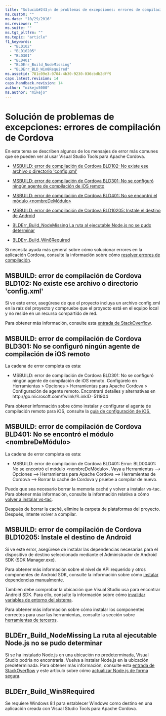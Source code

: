 ```yaml
---
title: "Soluci&#243;n de problemas de excepciones: errores de compilaci&#243;n de Cordova | Microsoft Docs"
ms.custom: ""
ms.date: "10/29/2016"
ms.reviewer: ""
ms.suite: ""
ms.tgt_pltfrm: ""
ms.topic: "article"
f1_keywords: 
  - "BLD102"
  - "BLD10205"
  - "BLD301"
  - "BLD401"
  - "BLDErr_Build_NodeMissing"
  - "BLDErr_BLD_Win8Required"
ms.assetid: 781c09e3-0704-4b30-9230-036cbdb2dff9
caps.latest.revision: 14
caps.handback.revision: 14
author: "mikejo5000"
ms.author: "mikejo"
---
```

# Soluci&#243;n de problemas de excepciones: errores de compilaci&#243;n de Cordova
En este tema se describen algunos de los mensajes de error más comunes que se pueden ver al usar Visual Studio Tools para Apache Cordova.  
  
-   [MSBUILD: error de compilación de Cordova BLD102: No existe ese archivo o directorio 'config.xml'](#BLD102)  
  
-   [MSBUILD: error de compilación de Cordova BLD301: No se configuró ningún agente de compilación de iOS remoto](#BLD301)  
  
-   [MSBUILD: error de compilación de Cordova BLD401: No se encontró el módulo &lt;nombreDeMódulo&gt;](#BLD401)  
  
-   [MSBUILD: error de compilación de Cordova BLD10205: Instale el destino de Android](#BLD10205)  
  
-   [BLDErr_Build_NodeMissing La ruta al ejecutable Node.js no se pudo determinar](#BLDErr_Build_NodeMissing)  
  
-   [BLDErr_Build_Win8Required](#BLDErr_Build_Win8Required)  
  
 Si necesita ayuda más general sobre cómo solucionar errores en la aplicación Cordova, consulte la información sobre cómo [resolver errores de compilación](https://taco.visualstudio.com/en-us/docs/resolving-build-errors/).  
  
##  <a name="BLD102"></a> MSBUILD: error de compilación de Cordova BLD102: No existe ese archivo o directorio 'config.xml'  
 Si ve este error, asegúrese de que el proyecto incluya un archivo config.xml en la raíz del proyecto y compruebe que el proyecto está en el equipo local y no reside en un recurso compartido de red.  
  
 Para obtener más información, consulte esta [entrada de StackOverflow](http://stackoverflow.com/questions/27134007/new-cordova-project-gives-the-error-bld00102-no-such-file-or-directory-confi).  
  
##  <a name="BLD301"></a> MSBUILD: error de compilación de Cordova BLD301: No se configuró ningún agente de compilación de iOS remoto  
 La cadena de error completa es esta:  
  
-   MSBUILD: error de compilación de Cordova BLD301: No se configuró ningún agente de compilación de iOS remoto. Configúrelo en Herramientas \> Opciones \> Herramientas para Apache Cordova \> Configuración de agente remoto. Encontrará detalles y alternativas en http:\/\/go.microsoft.com\/fwlink\/?LinkID\=511904  
  
 Para obtener información sobre cómo instalar y configurar el agente de compilación remoto para iOS, consulte la [guía de configuración de iOS.](http://taco.visualstudio.com/en-us/docs/ios-guide/)  
  
##  <a name="BLD401"></a> MSBUILD: error de compilación de Cordova BLD401: No se encontró el módulo \<nombreDeMódulo\>  
 La cadena de error completa es esta:  
  
-   MSBUILD: error de compilación de Cordova BLD401: Error: BLD00401: No se encontró el módulo \<nombreDeMódulo\>. Vaya a Herramientas \-\-\> Opciones \-\-\> Herramientas para Apache Cordova \-\-\> Herramientas de Cordova \-\-\> Borrar la caché de Cordova y pruebe a compilar de nuevo.  
  
 Puede que sea necesario borrar la memoria caché y volver a instalar vs\-tac. Para obtener más información, consulte la información relativa a cómo [volver a instalar vs\-tac](http://taco.visualstudio.com/en-us/docs/configure-vs-tools-apache-cordova#vstac).  
  
 Después de borrar la caché, elimine la carpeta de plataformas del proyecto. Después, intente volver a compilar.  
  
##  <a name="BLD10205"></a> MSBUILD: error de compilación de Cordova BLD10205: Instale el destino de Android  
 Si ve este error, asegúrese de instalar las dependencias necesarias para el dispositivo de destino seleccionado mediante el Administrador de Android SDK \(SDK Manager.exe\).  
  
 Para obtener más información sobre el nivel de API requerido y otros componentes de Android SDK, consulte la información sobre cómo [instalar dependencias manualmente](http://taco.visualstudio.com/en-us/docs/configure-vs-tools-apache-cordova#ThirdParty).  
  
 También debe comprobar la ubicación que Visual Studio usa para encontrar Android SDK. Para ello, consulte la información sobre cómo [invalidar variables de entorno del sistema](http://taco.visualstudio.com/en-us/docs/configure-vs-tools-apache-cordova#env-var).  
  
 Para obtener más información sobre cómo instalar los componentes correctos para usar las herramientas, consulte la sección sobre [herramientas de terceros](http://taco.visualstudio.com/en-us/docs/install-vs-tools-apache-cordova#choose).  
  
##  <a name="BLDErr_Build_NodeMissing"></a> BLDErr\_Build\_NodeMissing La ruta al ejecutable Node.js no se pudo determinar  
 Si se ha instalado Node.js en una ubicación no predeterminada, Visual Studio podría no encontrarla. Vuelva a instalar Node.js en la ubicación predeterminada. Para obtener más información, consulte esta [entrada de StackOverflow](http://stackoverflow.com/questions/32203992/vs2015-cordova-apps-blderr-build-nodemissing) y este artículo sobre cómo [actualizar Node.js de forma segura](http://taco.visualstudio.com/en-us/docs/change-node-version/).  
  
##  <a name="BLDErr_Build_Win8Required"></a> BLDErr\_Build\_Win8Required  
 Se requiere Windows 8.1 para establecer Windows como destino en una aplicación creada con Visual Studio Tools para Apache Cordova.